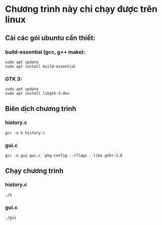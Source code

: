 # Chương trình này chỉ chạy được trên linux
## Cài các gói ubuntu cần thiết:
### build-essential (gcc, g++ make):
```
sudo apt update
sudo apt install build-essential
```
### GTK 3:
```
sudo apt update
sudo apt install libgtk-3-dev
```
## Biên dịch chương trình
### history.c
```
gcc -o h history.c
```
### gui.c
```
gcc -o gui gui.c `pkg-config --cflags --libs gtk+-3.0
```
## Chạy chương trình
### history.c
```
./h
```
### gui.c
```
./gui
```
